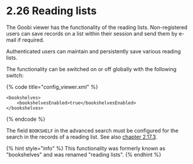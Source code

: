 # 2.26 Reading lists

The Goobi viewer has the functionality of the reading lists. Non-registered users can save records on a list within their session and send them by e-mail if required. 

Authenticated users can maintain and persistently save various reading lists. 

The functionality can be switched on or off globally with the following switch:

{% code title="config\_viewer.xml" %}
```markup
<bookshelves>
    <bookshelvesEnabled>true</bookshelvesEnabled>
</bookshelves>
```
{% endcode %}

The field `BOOKSHELF` in the advanced search must be configured for the search in the records of a reading list. See also [chapter 2.17.3](2.17/2.17.3.md).

{% hint style="info" %}
This functionality was formerly known as "bookshelves" and was renamed "reading lists".
{% endhint %}

